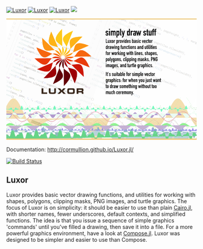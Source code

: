 <a id='Luxor-1'></a>

[![Luxor](http://pkg.julialang.org/badges/Luxor_0.4.svg)](http://pkg.julialang.org/?pkg=Luxor&ver=0.4)
[![Luxor](http://pkg.julialang.org/badges/Luxor_0.5.svg)](http://pkg.julialang.org/?pkg=Luxor&ver=0.5)
[![Luxor](http://pkg.julialang.org/badges/Luxor_0.6.svg)](http://pkg.julialang.org/?pkg=Luxor&ver=0.6)
[![][codecov-img]][codecov-url]

![](docs/figures/luxor-big-logo.png)

Documentation: http://cormullion.github.io/Luxor.jl/

[![Build Status](https://travis-ci.org/cormullion/Luxor.jl.svg?branch=master)](https://travis-ci.org/cormullion/Luxor.jl)


## Luxor

Luxor provides basic vector drawing functions, and utilities for working with shapes, polygons, clipping masks, PNG images, and turtle graphics. The focus of Luxor is on simplicity: it should be easier to use than plain  [Cairo.jl](https://github.com/JuliaLang/Cairo.jl), with shorter names, fewer underscores, default contexts, and simplified functions. The idea is that you issue a sequence of simple graphics 'commands' until you've filled a drawing, then save it into a file. For a more powerful graphics environment, have a look at [Compose.jl](https://github.com/dcjones/Compose.jl). Luxor was designed to be simpler and easier to use than Compose.

[codecov-img]: https://codecov.io/gh/cormullion/Luxor.jl/branch/master/graph/badge.svg
[codecov-url]: https://codecov.io/gh/cormullion/Luxor.jl

